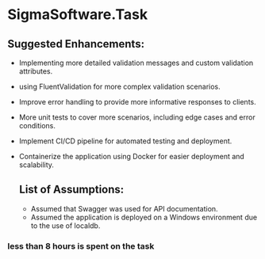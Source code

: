 # SigmaSoftware.Task

## Suggested Enhancements:

* Implementing more detailed validation messages and custom validation attributes.
* using FluentValidation for more complex validation scenarios.
* Improve error handling to provide more informative responses to clients.
* More unit tests to cover more scenarios, including edge cases and error conditions.
* Implement CI/CD pipeline for automated testing and deployment.
* Containerize the application using Docker for easier deployment and scalability.

  ## List of Assumptions:
  * Assumed that Swagger was used for API documentation.
  * Assumed the application is deployed on a Windows environment due to the use of localdb.

### less than 8 hours is spent on the task 
